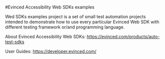 #Evinced Accessibility Web SDKs examples

Wed SDKs examples project is a set of small test automation projects intended to demonstrate how to use every particular Evinced Web SDK with different testing framework or/and programming language.

About Evinced Accessibility Web SDKs: https://evinced.com/products/auto-test-sdks

User Guides: https://developer.evinced.com/
